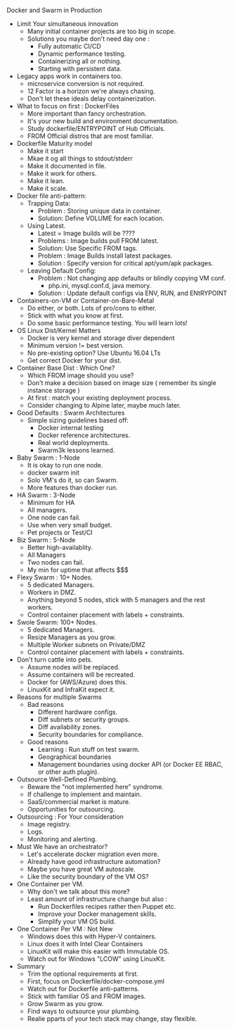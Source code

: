 Docker and Swarm in Production
  - Limit Your simultaneous innovation
    - Many initial container projects are too big in scope.
    - Solutions you maybe don't need day one :
      - Fully automatic CI/CD
      - Dynamic performance testing.
      - Containerizing all or nothing.
      - Starting with persistent data.
  - Legacy apps work in containers too.
    - microservice conversion is not required.
    - 12 Factor is a horizon we're always chasing.
    - Don't let these ideals delay containerization.
  - What to focus on first : DockerFiles
    - More important than fancy orchestration.
    - It's your new build and environment documentation.
    - Study dockerfile/ENTRYPOINT of Hub Officials.
    - FROM Official distros that are most familiar.
  - Dockerfile Maturity model
    - Make it start
    - Mkae it og all things to stdout/stderr
    - Make it documented in file.
    - Make it work for others.
    - Make it lean.
    - Make it scale.
  - Docker file anti-pattern:
    - Trapping Data:
      - Problem : Storing unique data in container.
      - Solution: Define VOLUME for each location.
    - Using Latest.
      - Latest = Image builds will be ????
      - Problems : Image builds pull FROM latest.
      - Solution: Use Specific FROM tags.
      - Problem : Image Builds install latest packages.
      - Solution : Specify version for critical apt/yum/apk packages.
    - Leaving Default Config:
      - Problem : Not changing app defaults or blindly copying VM conf.
        - php.ini, mysql.conf.d, java memory.
      - Solution : Update default configs via ENV, RUN, and ENtRYPOINT
  - Containers-on-VM or Container-on-Bare-Metal
    - Do either, or both. Lots of pro/cons to either.
    - Stick with what you know at first.
    - Do some basic performance testing. You will learn lots!
  - OS Linux Dist/Kernel Matters
    - Docker is very kernel and storage diver dependent
    - Minimum version != best version.
    - No pre-existing option? Use Ubuntu 16.04 LTs
    - Get correct Docker for your dist.
  - Container Base Dist : Which One?
    - Which FROM image should you use?
    - Don't make a decision based on image size ( remember its single instance storage )
    - At first : match  your existing deployment process.
    - Consider changing to Alpine later, maybe much later.
  - Good Defaults : Swarm Architectures
    - Simple sizing guidelines based off:
      - Docker internal testing
      - Docker reference architectures.
      - Real world deployments.
      - Swarm3k lessons learned.
  - Baby Swarm : 1-Node
    - It is okay to run one node.
    - docker swarm init
    - Solo VM's do it, so can Swarm.
    - More features than docker run.
  - HA Swarm : 3-Node
    - Minimum for HA
    - All managers.
    - One node can fail.
    - Use when very small budget.
    - Pet projects or Test/CI
  - Biz Swarm : 5-Node
    - Better high-availablity.
    - All Managers
    - Two nodes can fail.
    - My min for uptime that affects $$$
  - Flexy Swarm : 10+ Nodes.
    - 5 dedicated Managers.
    - Workers in DMZ.
    - Anything beyond 5 nodes, stick with 5 managers and the rest workers.
    - Control container placement with labels + constraints.
  - Swole Swarm: 100+ Nodes.
    - 5 dedicated Managers.
    - Resize Managers as you grow.
    - Multiple Worker subnets on Private/DMZ
    - Control container placement with labels + constraints.
  - Don't turn cattle into pets.
    - Assume nodes will be replaced.
    - Assume containers will be recreated.
    - Docker for (AWS/Azure) does this.
    - LinuxKit and InfraKit expect it.
  - Reasons for multiple Swarms
    - Bad reasons
      - Different hardware configs.
      - Diff subnets or security groups.
      - Diff availability zones.
      - Security boundaries for compliance.
    - Good reasons
      - Learning : Run stuff on test swarm.
      - Geographical boundaries
      - Management boundaries using docker API (or Docker EE RBAC, or other auth plugin).
  - Outsource Well-Defined Plumbing.
    - Beware the "not implemented here" syndrome.
    - If challenge to implement and maintain.
    - SaaS/commercial market is mature.
    - Opportunities for outsourcing.
  - Outsourcing : For Your consideration
    - Image registry.
    - Logs.
    - Monitoring and alerting.
  - Must We have an orchestrator?
    - Let's accelerate docker migration even more.
    - Already have good infrastructure automation?
    - Maybe you have great VM autoscale.
    - Like the security boundary of the VM OS?
  - One Container per VM.
    - Why don't we talk about this more?
    - Least amount of infrastructure change but also :
      - Run Dockerfiles recipes rather then Puppet etc.
      - Improve your Docker management skills.
      - Simplify your VM OS build.
  - One Container Per VM : Not New
    - Windows does this with Hyper-V containers.
    - Linux does it with Intel Clear Containers
    - LinuxKit will make this easier with Immutable OS.
    - Watch out for Windows "LCOW" using LinuxKit.
  - Summary
    - Trim the optional requirements at first.
    - First, focus on Dockerfile/docker-compose.yml
    - Watch out for Dockerfile anti-patterns.
    - Stick with familiar OS and FROM images.
    - Grow Swarm as you grow.
    - Find ways to outsource your plumbing.
    - Realie pparts of your tech stack may change, stay flexible.
